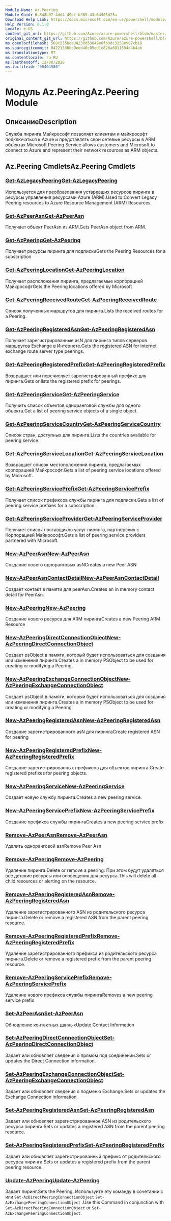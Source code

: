 ```yaml
---
Module Name: Az.Peering
Module Guid: 6c848b97-4dd4-49ef-b385-43c64905d25a
Download Help Link: https://docs.microsoft.com/en-us/powershell/module/az.peering.md
Help Version: 0.1.0
Locale: e-US
content_git_url: https://github.com/Azure/azure-powershell/blob/master/src/Peering/Peering/help/Az.Peering.md
original_content_git_url: https://github.com/Azure/azure-powershell/blob/master/src/Peering/Peering/help/Az.Peering.md
ms.openlocfilehash: 568c235bee84238d53849e8fb9dc3258e907cb18
ms.sourcegitcommit: 04221336bc9eed46c05ed1e828a6811534d4b4ab
ms.translationtype: MT
ms.contentlocale: ru-RU
ms.lasthandoff: 12/08/2020
ms.locfileid: "98404580"
---
```

# <span data-ttu-id="ba9f2-101">Модуль Az.Peering</span><span class="sxs-lookup"><span data-stu-id="ba9f2-101">Az.Peering Module</span></span>
## <span data-ttu-id="ba9f2-102">Описание</span><span class="sxs-lookup"><span data-stu-id="ba9f2-102">Description</span></span>
<span data-ttu-id="ba9f2-103">Служба пиринга Майкрософт позволяет клиентам и майкрософт подключаться к Azure и представлять свои сетевые ресурсы в ARM объектах.</span><span class="sxs-lookup"><span data-stu-id="ba9f2-103">Microsoft Peering Service allows customers and Microsoft to connect to Azure and represent their network resources as ARM objects.</span></span>

## <span data-ttu-id="ba9f2-104">Az.Peering Cmdlets</span><span class="sxs-lookup"><span data-stu-id="ba9f2-104">Az.Peering Cmdlets</span></span>
### [<span data-ttu-id="ba9f2-105">Get-AzLegacyPeering</span><span class="sxs-lookup"><span data-stu-id="ba9f2-105">Get-AzLegacyPeering</span></span>](Get-AzLegacyPeering.md)
<span data-ttu-id="ba9f2-106">Используется для преобразования устаревших ресурсов пиринга в ресурсы управления ресурсами Azure (ARM).</span><span class="sxs-lookup"><span data-stu-id="ba9f2-106">Used to Convert Legacy Peering resources to Azure Resource Management (ARM) Resources.</span></span> 

### [<span data-ttu-id="ba9f2-107">Get-AzPeerAsn</span><span class="sxs-lookup"><span data-stu-id="ba9f2-107">Get-AzPeerAsn</span></span>](Get-AzPeerAsn.md)
<span data-ttu-id="ba9f2-108">Получает объект PeerAsn из ARM.</span><span class="sxs-lookup"><span data-stu-id="ba9f2-108">Gets PeerAsn object from ARM.</span></span>

### [<span data-ttu-id="ba9f2-109">Get-AzPeering</span><span class="sxs-lookup"><span data-stu-id="ba9f2-109">Get-AzPeering</span></span>](Get-AzPeering.md)
<span data-ttu-id="ba9f2-110">Получает ресурсы пиринга для подписки</span><span class="sxs-lookup"><span data-stu-id="ba9f2-110">Gets the Peering Resources for a subscription</span></span>

### [<span data-ttu-id="ba9f2-111">Get-AzPeeringLocation</span><span class="sxs-lookup"><span data-stu-id="ba9f2-111">Get-AzPeeringLocation</span></span>](Get-AzPeeringLocation.md)
<span data-ttu-id="ba9f2-112">Получает расположения пиринга, предлагаемые корпорацией Майкрософт</span><span class="sxs-lookup"><span data-stu-id="ba9f2-112">Gets the Peering locations offered by Microsoft</span></span>

### [<span data-ttu-id="ba9f2-113">Get-AzPeeringReceivedRoute</span><span class="sxs-lookup"><span data-stu-id="ba9f2-113">Get-AzPeeringReceivedRoute</span></span>](Get-AzPeeringReceivedRoute.md)
<span data-ttu-id="ba9f2-114">Список полученных маршрутов для пиринга.</span><span class="sxs-lookup"><span data-stu-id="ba9f2-114">Lists the received routes for a Peering.</span></span>

### [<span data-ttu-id="ba9f2-115">Get-AzPeeringRegisteredAsn</span><span class="sxs-lookup"><span data-stu-id="ba9f2-115">Get-AzPeeringRegisteredAsn</span></span>](Get-AzPeeringRegisteredAsn.md)
<span data-ttu-id="ba9f2-116">Получает зарегистрированные asN для пиринга типов серверов маршрутов Exchange в Интернете.</span><span class="sxs-lookup"><span data-stu-id="ba9f2-116">Gets the registered ASN for internet exchange route server type peerings.</span></span>

### [<span data-ttu-id="ba9f2-117">Get-AzPeeringRegisteredPrefix</span><span class="sxs-lookup"><span data-stu-id="ba9f2-117">Get-AzPeeringRegisteredPrefix</span></span>](Get-AzPeeringRegisteredPrefix.md)
<span data-ttu-id="ba9f2-118">Возвращает или перечисляет зарегистрированный префикс для пиринга.</span><span class="sxs-lookup"><span data-stu-id="ba9f2-118">Gets or lists the registered prefix for peerings.</span></span>

### [<span data-ttu-id="ba9f2-119">Get-AzPeeringService</span><span class="sxs-lookup"><span data-stu-id="ba9f2-119">Get-AzPeeringService</span></span>](Get-AzPeeringService.md)
<span data-ttu-id="ba9f2-120">Получить список объектов одноранговой службы для одного объекта.</span><span class="sxs-lookup"><span data-stu-id="ba9f2-120">Get a list of peering service objects of a single object.</span></span>

### [<span data-ttu-id="ba9f2-121">Get-AzPeeringServiceCountry</span><span class="sxs-lookup"><span data-stu-id="ba9f2-121">Get-AzPeeringServiceCountry</span></span>](Get-AzPeeringServiceCountry.md)
<span data-ttu-id="ba9f2-122">Список стран, доступных для пиринга.</span><span class="sxs-lookup"><span data-stu-id="ba9f2-122">Lists the countries available for peering service.</span></span>

### [<span data-ttu-id="ba9f2-123">Get-AzPeeringServiceLocation</span><span class="sxs-lookup"><span data-stu-id="ba9f2-123">Get-AzPeeringServiceLocation</span></span>](Get-AzPeeringServiceLocation.md)
<span data-ttu-id="ba9f2-124">Возвращает список местоположений пиринга, предлагаемых корпорацией Майкрософт.</span><span class="sxs-lookup"><span data-stu-id="ba9f2-124">Gets a list of peering service locations offered by Microsoft.</span></span>

### [<span data-ttu-id="ba9f2-125">Get-AzPeeringServicePrefix</span><span class="sxs-lookup"><span data-stu-id="ba9f2-125">Get-AzPeeringServicePrefix</span></span>](Get-AzPeeringServicePrefix.md)
<span data-ttu-id="ba9f2-126">Получает список префиксов службы пиринга для подписки.</span><span class="sxs-lookup"><span data-stu-id="ba9f2-126">Gets a list of peering service prefixes for a subscription.</span></span>

### [<span data-ttu-id="ba9f2-127">Get-AzPeeringServiceProvider</span><span class="sxs-lookup"><span data-stu-id="ba9f2-127">Get-AzPeeringServiceProvider</span></span>](Get-AzPeeringServiceProvider.md)
<span data-ttu-id="ba9f2-128">Получает список поставщиков услуг пиринга, партнерских с Корпорацией Майкрософт.</span><span class="sxs-lookup"><span data-stu-id="ba9f2-128">Gets a list of peering service providers partnered with Microsoft.</span></span>

### [<span data-ttu-id="ba9f2-129">New-AzPeerAsn</span><span class="sxs-lookup"><span data-stu-id="ba9f2-129">New-AzPeerAsn</span></span>](New-AzPeerAsn.md)
<span data-ttu-id="ba9f2-130">Создание нового одноранговых asN</span><span class="sxs-lookup"><span data-stu-id="ba9f2-130">Creates a new Peer ASN</span></span> 

### [<span data-ttu-id="ba9f2-131">New-AzPeerAsnContactDetail</span><span class="sxs-lookup"><span data-stu-id="ba9f2-131">New-AzPeerAsnContactDetail</span></span>](New-AzPeerAsnContactDetail.md)
<span data-ttu-id="ba9f2-132">Создает контакт в памяти для peerAsn.</span><span class="sxs-lookup"><span data-stu-id="ba9f2-132">Creates an in memory contact detail for PeerAsn.</span></span> 

### [<span data-ttu-id="ba9f2-133">New-AzPeering</span><span class="sxs-lookup"><span data-stu-id="ba9f2-133">New-AzPeering</span></span>](New-AzPeering.md)
<span data-ttu-id="ba9f2-134">Создание нового ресурса для ARM пиринга</span><span class="sxs-lookup"><span data-stu-id="ba9f2-134">Creates a new Peering ARM Resource</span></span>

### [<span data-ttu-id="ba9f2-135">New-AzPeeringDirectConnectionObject</span><span class="sxs-lookup"><span data-stu-id="ba9f2-135">New-AzPeeringDirectConnectionObject</span></span>](New-AzPeeringDirectConnectionObject.md)
<span data-ttu-id="ba9f2-136">Создает psObject в памяти, который будет использоваться для создания или изменения пиринга.</span><span class="sxs-lookup"><span data-stu-id="ba9f2-136">Creates a in memory PSObject to be used for creating or modifying a Peering.</span></span>

### [<span data-ttu-id="ba9f2-137">New-AzPeeringExchangeConnectionObject</span><span class="sxs-lookup"><span data-stu-id="ba9f2-137">New-AzPeeringExchangeConnectionObject</span></span>](New-AzPeeringExchangeConnectionObject.md)
<span data-ttu-id="ba9f2-138">Создает psObject в памяти, который будет использоваться для создания или изменения пиринга.</span><span class="sxs-lookup"><span data-stu-id="ba9f2-138">Creates a in memory PSObject to be used for creating or modifying a Peering.</span></span>

### [<span data-ttu-id="ba9f2-139">New-AzPeeringRegisteredAsn</span><span class="sxs-lookup"><span data-stu-id="ba9f2-139">New-AzPeeringRegisteredAsn</span></span>](New-AzPeeringRegisteredAsn.md)
<span data-ttu-id="ba9f2-140">Создание зарегистрированного asN для пиринга</span><span class="sxs-lookup"><span data-stu-id="ba9f2-140">Create registered ASN for peering</span></span>

### [<span data-ttu-id="ba9f2-141">New-AzPeeringRegisteredPrefix</span><span class="sxs-lookup"><span data-stu-id="ba9f2-141">New-AzPeeringRegisteredPrefix</span></span>](New-AzPeeringRegisteredPrefix.md)
<span data-ttu-id="ba9f2-142">Создание зарегистрированных префиксов для объектов пиринга.</span><span class="sxs-lookup"><span data-stu-id="ba9f2-142">Create registered prefixes for peering objects.</span></span>

### [<span data-ttu-id="ba9f2-143">New-AzPeeringService</span><span class="sxs-lookup"><span data-stu-id="ba9f2-143">New-AzPeeringService</span></span>](New-AzPeeringService.md)
<span data-ttu-id="ba9f2-144">Создает новую службу пиринга.</span><span class="sxs-lookup"><span data-stu-id="ba9f2-144">Creates a new peering service.</span></span>

### [<span data-ttu-id="ba9f2-145">New-AzPeeringServicePrefix</span><span class="sxs-lookup"><span data-stu-id="ba9f2-145">New-AzPeeringServicePrefix</span></span>](New-AzPeeringServicePrefix.md)
<span data-ttu-id="ba9f2-146">Создание префикса службы пиринга</span><span class="sxs-lookup"><span data-stu-id="ba9f2-146">Creates a new peering service prefix</span></span>

### [<span data-ttu-id="ba9f2-147">Remove-AzPeerAsn</span><span class="sxs-lookup"><span data-stu-id="ba9f2-147">Remove-AzPeerAsn</span></span>](Remove-AzPeerAsn.md)
<span data-ttu-id="ba9f2-148">Удалить одноранговой asn</span><span class="sxs-lookup"><span data-stu-id="ba9f2-148">Remove Peer Asn</span></span>

### [<span data-ttu-id="ba9f2-149">Remove-AzPeering</span><span class="sxs-lookup"><span data-stu-id="ba9f2-149">Remove-AzPeering</span></span>](Remove-AzPeering.md)
<span data-ttu-id="ba9f2-150">Удаление пиринга.</span><span class="sxs-lookup"><span data-stu-id="ba9f2-150">Delete or remove a peering.</span></span> <span data-ttu-id="ba9f2-151">При этом будут удаляться все детские ресурсы или оповещения для ресурса.</span><span class="sxs-lookup"><span data-stu-id="ba9f2-151">This will delete all child resources or alerting on the resource.</span></span>

### [<span data-ttu-id="ba9f2-152">Remove-AzPeeringRegisteredAsn</span><span class="sxs-lookup"><span data-stu-id="ba9f2-152">Remove-AzPeeringRegisteredAsn</span></span>](Remove-AzPeeringRegisteredAsn.md)
<span data-ttu-id="ba9f2-153">Удаление зарегистрированного ASN из родительского ресурса пиринга.</span><span class="sxs-lookup"><span data-stu-id="ba9f2-153">Delete or remove a registered ASN from the parent peering resource.</span></span>

### [<span data-ttu-id="ba9f2-154">Remove-AzPeeringRegisteredPrefix</span><span class="sxs-lookup"><span data-stu-id="ba9f2-154">Remove-AzPeeringRegisteredPrefix</span></span>](Remove-AzPeeringRegisteredPrefix.md)
<span data-ttu-id="ba9f2-155">Удаление зарегистрированного префикса из родительского ресурса пиринга.</span><span class="sxs-lookup"><span data-stu-id="ba9f2-155">Delete or remove a registered prefix from the parent peering resource.</span></span>

### [<span data-ttu-id="ba9f2-156">Remove-AzPeeringServicePrefix</span><span class="sxs-lookup"><span data-stu-id="ba9f2-156">Remove-AzPeeringServicePrefix</span></span>](Remove-AzPeeringServicePrefix.md)
<span data-ttu-id="ba9f2-157">Удаление нового префикса службы пиринга</span><span class="sxs-lookup"><span data-stu-id="ba9f2-157">Removes a new peering service prefix</span></span>

### [<span data-ttu-id="ba9f2-158">Set-AzPeerAsn</span><span class="sxs-lookup"><span data-stu-id="ba9f2-158">Set-AzPeerAsn</span></span>](Set-AzPeerAsn.md)
<span data-ttu-id="ba9f2-159">Обновление контактных данных</span><span class="sxs-lookup"><span data-stu-id="ba9f2-159">Update Contact Information</span></span>

### [<span data-ttu-id="ba9f2-160">Set-AzPeeringDirectConnectionObject</span><span class="sxs-lookup"><span data-stu-id="ba9f2-160">Set-AzPeeringDirectConnectionObject</span></span>](Set-AzPeeringDirectConnectionObject.md)
<span data-ttu-id="ba9f2-161">Задает или обновляет сведения о прямом под соединении.</span><span class="sxs-lookup"><span data-stu-id="ba9f2-161">Sets or updates the Direct Connection information.</span></span> 

### [<span data-ttu-id="ba9f2-162">Set-AzPeeringExchangeConnectionObject</span><span class="sxs-lookup"><span data-stu-id="ba9f2-162">Set-AzPeeringExchangeConnectionObject</span></span>](Set-AzPeeringExchangeConnectionObject.md)
<span data-ttu-id="ba9f2-163">Задает или обновляет сведения о подменю Exchange.</span><span class="sxs-lookup"><span data-stu-id="ba9f2-163">Sets or updates the Exchange Connection information.</span></span> 

### [<span data-ttu-id="ba9f2-164">Set-AzPeeringRegisteredAsn</span><span class="sxs-lookup"><span data-stu-id="ba9f2-164">Set-AzPeeringRegisteredAsn</span></span>](Set-AzPeeringRegisteredAsn.md)
<span data-ttu-id="ba9f2-165">Задает или обновляет зарегистрированное ASN из родительского ресурса пиринга.</span><span class="sxs-lookup"><span data-stu-id="ba9f2-165">Sets or updates a registered ASN from the parent peering resource.</span></span>

### [<span data-ttu-id="ba9f2-166">Set-AzPeeringRegisteredPrefix</span><span class="sxs-lookup"><span data-stu-id="ba9f2-166">Set-AzPeeringRegisteredPrefix</span></span>](Set-AzPeeringRegisteredPrefix.md)
<span data-ttu-id="ba9f2-167">Задает или обновляет зарегистрированный префикс от родительского ресурса пиринга.</span><span class="sxs-lookup"><span data-stu-id="ba9f2-167">Sets or updates a registered prefix from the parent peering resource.</span></span>

### [<span data-ttu-id="ba9f2-168">Update-AzPeering</span><span class="sxs-lookup"><span data-stu-id="ba9f2-168">Update-AzPeering</span></span>](Update-AzPeering.md)
<span data-ttu-id="ba9f2-169">Задает пиринг.</span><span class="sxs-lookup"><span data-stu-id="ba9f2-169">Sets the Peering.</span></span> <span data-ttu-id="ba9f2-170">Используйте эту команду в сочетании с или `Set-AzDirectPeeringConnectionObject` `Set-AzExchangePeeringConnectionObject` .</span><span class="sxs-lookup"><span data-stu-id="ba9f2-170">Use this Command in conjunction with `Set-AzDirectPeeringConnectionObject` or `Set-AzExchangePeeringConnectionObject`.</span></span>

